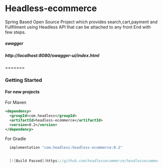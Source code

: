 # Headless-ecommerce

Spring Based Open Source Project which provides search,cart,payment and Fullfilment using Headless API that can be attached to any front End with few steps.

##### swagger

##### http://localhost:8080/swagger-ui/index.html
=======



### Getting Started

#### For new projects
For Maven
```xml 
<dependency>
  <groupId>com.headless</groupId>
  <artifactId>headless-ecommerce</artifactId>
  <version>0.2</version>
</dependency>

```

For Gradle
```gradle 
  implementation "com.headless:headless-ecommerce:0.2"
  
  
  [![Build Passed](https://github.com/headlessecommerce/headlessecommerce.github.io/actions/workflows/gradle_build.yml/badge.svg?branch=main)](https://github.com/headlessecommerce/headlessecommerce.github.io/actions/workflows/gradle_build.yml)

